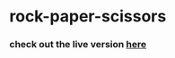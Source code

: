 # rock-paper-scissors

### check out the live version [here](https://rishawraj.github.io/rock-paper-scissors/)

